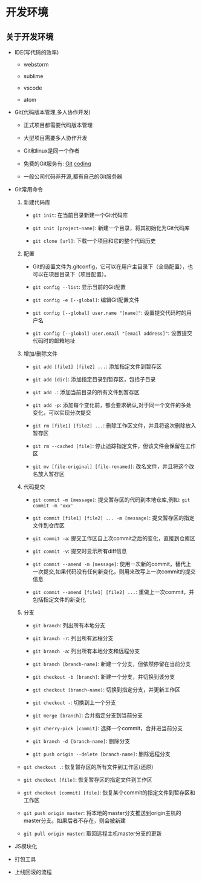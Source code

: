 # 开发环境

## 关于开发环境

- IDE(写代码的效率)

  - webstorm

  - sublime

  - vscode

  - atom

- Git(代码版本管理,多人协作开发)

  - 正式项目都需要代码版本管理

  - 大型项目需要多人协作开发

  - Git和linux是同一个作者

  - 免费的Git服务有: [Git](https://github.com/) [coding](https://coding.net/)

  - 一般公司代码非开源,都有自己的Git服务器

- Git常用命令

  1. 新建代码库

     - `git init`: 在当前目录新建一个Git代码库

     - `git init [project-name]`: 新建一个目录，将其初始化为Git代码库

     - `git clone [url]`: 下载一个项目和它的整个代码历史

  2. 配置

     - Git的设置文件为.gitconfig，它可以在用户主目录下（全局配置），也可以在项目目录下（项目配置）。

     - `git config --list`: 显示当前的Git配置

     - `git config -e [--global]`: 编辑Git配置文件

     - `git config [--global] user.name "[name]"`: 设置提交代码时的用户名

     - `git config [--global] user.email "[email address]"`: 设置提交代码时的邮箱地址

  3. 增加/删除文件
     - `git add [file1] [file2] ...`: 添加指定文件到暂存区

     - `git add [dir]`: 添加指定目录到暂存区，包括子目录

     - `git add .`: 添加当前目录的所有文件到暂存区

     - `git add -p`: 添加每个变化前，都会要求确认,对于同一个文件的多处变化，可以实现分次提交

     - `git rm [file1] [file2] ...`: 删除工作区文件，并且将这次删除放入暂存区

     - `git rm --cached [file]`: 停止追踪指定文件，但该文件会保留在工作区

     - `git mv [file-original] [file-renamed]`: 改名文件，并且将这个改名放入暂存区

  4. 代码提交
     - `git commit -m [message]`: 提交暂存区的代码到本地仓库,例如: `git commit -m 'xxx'`

     - `git commit [file1] [file2] ... -m [message]`: 提交暂存区的指定文件到仓库区

     - `git commit -a`: 提交工作区自上次commit之后的变化，直接到仓库区

     - `git commit -v`: 提交时显示所有diff信息

     - `git commit --amend -m [message]`: 使用一次新的commit，替代上一次提交,如果代码没有任何新变化，则用来改写上一次commit的提交信息

     - `git commit --amend [file1] [file2] ...`: 重做上一次commit，并包括指定文件的新变化

  5. 分支

     - `git branch`: 列出所有本地分支

     - `git branch -r`: 列出所有远程分支

     - `git branch -a`: 列出所有本地分支和远程分支

     - `git branch [branch-name]`: 新建一个分支，但依然停留在当前分支

     - `git checkout -b [branch]`: 新建一个分支，并切换到该分支

     - `git checkout [branch-name]`: 切换到指定分支，并更新工作区

     - `git checkout -`: 切换到上一个分支

     - `git merge [branch]`: 合并指定分支到当前分支

     - `git cherry-pick [commit]`: 选择一个commit，合并进当前分支

     - `git branch -d [branch-name]`: 删除分支

     - `git push origin --delete [branch-name]`: 删除远程分支

  - `git checkout .`: 恢复暂存区的所有文件到工作区(还原)

  - `git checkout [file]`: 恢复暂存区的指定文件到工作区
  
  - `git checkout [commit] [file]`: 恢复某个commit的指定文件到暂存区和工作区

  - `git push origin master`: 将本地的master分支推送到origin主机的master分支。如果后者不存在，则会被新建

  - `git pull origin master`: 取回远程主机master分支的更新

- JS模块化

- 打包工具

- 上线回滚的流程